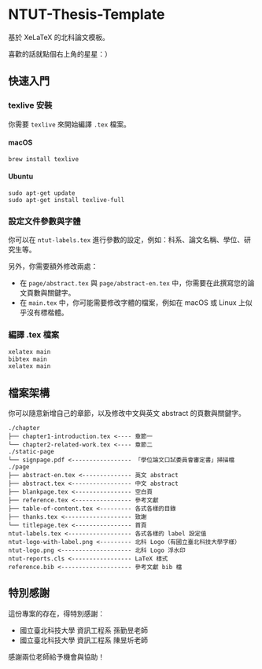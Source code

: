 # NTUT-Thesis-Template

基於 XeLaTeX 的北科論文模板。

喜歡的話就點個右上角的星星：）

## 快速入門

### texlive 安裝

你需要 `texlive` 來開始編譯 `.tex` 檔案。

#### macOS

```
brew install texlive
```

#### Ubuntu
```
sudo apt-get update
sudo apt-get install texlive-full
```

### 設定文件參數與字體

你可以在 `ntut-labels.tex` 進行參數的設定，例如：科系、論文名稱、學位、研究生等。

另外，你需要額外修改兩處：

- 在 `page/abstract.tex` 與 `page/abstract-en.tex` 中，你需要在此撰寫您的論文頁數與關鍵字。
- 在 `main.tex` 中，你可能需要修改字體的檔案，例如在 macOS 或 Linux 上似乎沒有標楷體。

### 編譯 .tex 檔案

```bash
xelatex main
bibtex main
xelatex main
```

## 檔案架構

你可以隨意新增自己的章節，以及修改中文與英文 abstract 的頁數與關鍵字。

```
./chapter
├── chapter1-introduction.tex <---- 章節一
└── chapter2-related-work.tex <---- 章節二
./static-page
└── signpage.pdf <----------------- 「學位論文口試委員會審定書」掃描檔
./page
├── abstract-en.tex <-------------- 英文 abstract
├── abstract.tex <----------------- 中文 abstract
├── blankpage.tex <---------------- 空白頁
├── reference.tex <---------------- 參考文獻
├── table-of-content.tex <--------- 各式各樣的目錄
├── thanks.tex <------------------- 致謝
└── titlepage.tex <---------------- 首頁
ntut-labels.tex <------------------ 各式各樣的 label 設定值
ntut-logo-with-label.png <--------- 北科 Logo（有國立臺北科技大學字樣）
ntut-logo.png <-------------------- 北科 Logo 浮水印
ntut-reports.cls <----------------- LaTeX 樣式
reference.bib <-------------------- 參考文獻 bib 檔
```

## 特別感謝

這份專案的存在，得特別感謝：

- 國立臺北科技大學 資訊工程系 孫勤昱老師
- 國立臺北科技大學 資訊工程系 陳昱圻老師

感謝兩位老師給予機會與協助！